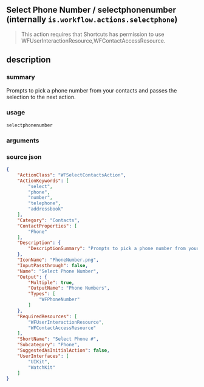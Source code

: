 
## Select Phone Number / selectphonenumber (internally `is.workflow.actions.selectphone`)


> This action requires that Shortcuts has permission to use WFUserInteractionResource,WFContactAccessResource.


## description
### summary
Prompts to pick a phone number from your contacts and passes the selection to the next action.


### usage
`selectphonenumber `

### arguments


### source json

```json
{
	"ActionClass": "WFSelectContactsAction",
	"ActionKeywords": [
		"select",
		"phone",
		"number",
		"telephone",
		"addressbook"
	],
	"Category": "Contacts",
	"ContactProperties": [
		"Phone"
	],
	"Description": {
		"DescriptionSummary": "Prompts to pick a phone number from your contacts and passes the selection to the next action."
	},
	"IconName": "PhoneNumber.png",
	"InputPassthrough": false,
	"Name": "Select Phone Number",
	"Output": {
		"Multiple": true,
		"OutputName": "Phone Numbers",
		"Types": [
			"WFPhoneNumber"
		]
	},
	"RequiredResources": [
		"WFUserInteractionResource",
		"WFContactAccessResource"
	],
	"ShortName": "Select Phone #",
	"Subcategory": "Phone",
	"SuggestedAsInitialAction": false,
	"UserInterfaces": [
		"UIKit",
		"WatchKit"
	]
}
```
